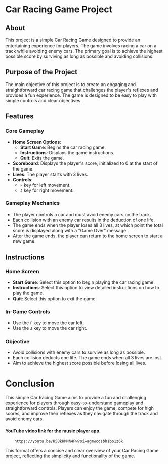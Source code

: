 # Car Racing Game Project

## About
This project is a simple Car Racing Game designed to provide an entertaining experience for players. The game involves racing a car on a track while avoiding enemy cars. The primary goal is to achieve the highest possible score by surviving as long as possible and avoiding collisions.

## Purpose of the Project
The main objective of this project is to create an engaging and straightforward car racing game that challenges the player's reflexes and provides a fun experience. The game is designed to be easy to play with simple controls and clear objectives.

## Features
### Core Gameplay
- **Home Screen Options**:
  - **Start Game**: Begins the car racing game.
  - **Instructions**: Displays the game instructions.
  - **Quit**: Exits the game.
- **Scoreboard**: Displays the player's score, initialized to 0 at the start of the game.
- **Lives**: The player starts with 3 lives.
- **Controls**:
  - `F` key for left movement.
  - `J` key for right movement.

### Gameplay Mechanics
- The player controls a car and must avoid enemy cars on the track.
- Each collision with an enemy car results in the deduction of one life.
- The game ends when the player loses all 3 lives, at which point the total score is displayed along with a "Game Over" message.
- After the game ends, the player can return to the home screen to start a new game.

## Instructions
### Home Screen
- **Start Game**: Select this option to begin playing the car racing game.
- **Instructions**: Select this option to view detailed instructions on how to play the game.
- **Quit**: Select this option to exit the game.

### In-Game Controls
- Use the `F` key to move the car left.
- Use the `J` key to move the car right.

### Objective
- Avoid collisions with enemy cars to survive as long as possible.
- Each collision deducts one life. The game ends when all 3 lives are lost.
- Aim to achieve the highest score possible before losing all lives.

# Conclusion
This simple Car Racing Game aims to provide a fun and challenging experience for players through easy-to-understand gameplay and straightforward controls. Players can enjoy the game, compete for high scores, and improve their reflexes as they navigate through the track and avoid enemy cars.


#### YouTube video link for the music player app.
        https://youtu.be/H58kHMNh4Fw?si=agmwcqsbh1bo1z6k

This format offers a concise and clear overview of your Car Racing Game project, reflecting the simplicity and functionality of the game. 
